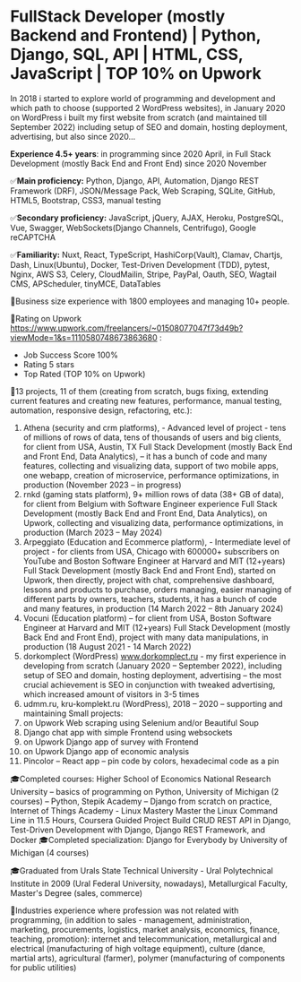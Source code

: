 # FullStack Developer (mostly Backend and Frontend) | Python, Django, SQL, API | HTML, CSS, JavaScript | TOP 10% on Upwork

In 2018 i started to explore world of programming and development and which path to choose (supported 2 WordPress websites), in January 2020 on WordPress i built my first website from scratch (and maintained till September 2022) including setup of SEO and domain, hosting deployment, advertising, but also since 2020…

**Experience 4.5+ years**: in programming since 2020 April, in Full Stack Development (mostly Back End and Front End) since 2020 November

✅**Main proficiency:** Python, Django, API, Automation, Django REST Framework (DRF), JSON/Message Pack, Web Scraping, SQLite, GitHub, HTML5, Bootstrap, CSS3, manual testing

✅**Secondary proficiency:** JavaScript, jQuery, AJAX, Heroku, PostgreSQL, Vue, Swagger, WebSockets(Django Channels, Centrifugo), Google reCAPTCHA

✅**Familiarity:** Nuxt, React, TypeScript, HashiCorp(Vault), Clamav, Chartjs, Dash, Linux(Ubuntu), Docker, Test-Driven Development (TDD), pytest, Nginx, AWS S3, Celery, CloudMailin, Stripe, PayPal, Oauth, SEO, Wagtail CMS, APScheduler, tinyMCE, DataTables

💼Business size experience with 1800 employees and managing 10+ people.

🚀Rating on Upwork https://www.upwork.com/freelancers/~01508077047f73d49b?viewMode=1&s=1110580748673863680 :
- Job Success Score 100% 
- Rating 5 stars
- Top Rated (TOP 10% on Upwork)

🚀13 projects, 11 of them (creating from scratch, bugs fixing, extending current features and creating new features, performance, manual testing, automation, responsive design, refactoring, etc.):
1.	Athena (security and crm platforms), - Advanced level of project - tens of millions of rows of data, tens of thousands of users and big clients, for client from USA, Austin, TX
Full Stack Development (mostly Back End and Front End, Data Analytics), – it has a bunch of code and many features, collecting and visualizing data, support of two mobile apps, one webapp, creation of microservice, performance optimizations, in production (November 2023 – in progress)
2.	rnkd (gaming stats platform), 9+ million rows of data (38+ GB of data), for client from Belgium with Software Engineer experience
Full Stack Development (mostly Back End and Front End, Data Analytics), on Upwork, collecting and visualizing data, performance optimizations, in production  (March 2023 – May 2024)
3.	Arpeggiato (Education and Ecommerce platform), - Intermediate level of project - for clients from USA, Chicago with 600000+ subscribers on YouTube and Boston Software Engineer at Harvard and MIT (12+years)
Full Stack Development (mostly Back End and Front End), started on Upwork, then directly, project with chat, comprehensive dashboard, lessons and products to purchase, orders managing, easier managing of different parts by owners, teachers, students, it has a bunch of code and many features, in production (14 March 2022 – 8th January 2024)
4.	Vocuni (Education platform) – for client from USA, Boston Software Engineer at Harvard and MIT (12+years)
Full Stack Development (mostly Back End and Front End), project with many data manipulations, in production (18 August 2021 - 14 March 2022)
5.	dorkomplect (WordPress) www.dorkomplect.ru - my first experience in developing from scratch (January 2020 – September 2022), including setup of SEO and domain, hosting deployment, advertising – the most crucial achievement is SEO in conjunction with tweaked advertising, which increased amount of visitors in 3-5 times
6.	udmm.ru, kru-komplekt.ru (WordPress), 2018 – 2020 – supporting and maintaining
Small projects:
1.	on Upwork Web scraping using Selenium and/or Beautiful Soup
2.	Django chat app with simple Frontend using websockets
3.	on Upwork Django app of survey with Frontend
4.	on Upwork Django app of economic analysis
5.	Pincolor – React app – pin code by colors, hexadecimal code as a pin

🎓Completed courses: Higher School of Economics National Research University – basics of programming on Python, University of Michigan (2 courses) – Python, Stepik Academy – Django from scratch on practice, Internet of Things Academy - Linux Mastery Master the Linux Command Line in 11.5 Hours, Coursera Guided Project Build CRUD REST API in Django, Test-Driven Development with Django, Django REST Framework, and Docker
🎓Completed specialization: Django for Everybody by University of Michigan (4 courses)

🎓Graduated from Urals State Technical University - Ural Polytechnical Institute in 2009 (Ural Federal University, nowadays), Metallurgical Faculty, Master's Degree (sales, commerce)

💼Industries experience where profession was not related with programming, (in addition to sales - management, administration, marketing, procurements, logistics, market analysis, economics, finance, teaching, promotion): internet and telecommunication, metallurgical and electrical (manufacturing of high voltage equipment), culture (dance, martial arts), agricultural (farmer), polymer (manufacturing of components for public utilities)

